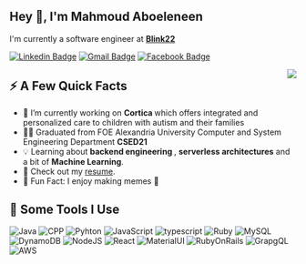 <h2>Hey 👋, I'm Mahmoud Aboeleneen</h2>
<p>I'm currently a software engineer at <strong><a href="https://blink22.com/">Blink22</a></strong> </p>

[![Linkedin Badge](https://img.shields.io/badge/LinkedIn-0077B5?style=for-the-badge&logo=linkedin&logoColor=white)](https://www.linkedin.com/in/aboeleneen/) [![Gmail Badge](https://img.shields.io/badge/Gmail-D14836?style=for-the-badge&logo=gmail&logoColor=white)](mailto:eng.aboeleneen98@gmail.com) [![Facebook Badge](https://img.shields.io/badge/Facebook-1877F2?style=for-the-badge&logo=facebook&logoColor=white)](https://www.facebook.com/Aboeleneen98/)


<img align="right" src="https://media.giphy.com/media/Y3GPYKwenR9SbriKvr/giphy.gif" />
<h2>⚡️ A Few Quick Facts</h2>
<ul>
<li>🔭 I’m currently working on <strong> Cortica </strong> which offers integrated and personalized care to children with autism and their families
<li>🧑‍🎓 Graduated from FOE Alexandria University Computer and System Engineering Department <strong> CSED21 </strong> </li>
<li>💡 Learning about <strong> backend engineering </strong> ,  <strong>serverless architectures</strong> and a bit of <strong>Machine Learning</strong>.</li>
<li>📙 Check out my <a href="https://drive.google.com/file/d/126WReKPmXruWdKZNScFapfLnUiLqheZZ/view?usp=sharing" target="_blank" >resume</a>.</li>
<li>🎉 Fun Fact: I enjoy making memes 🤠 </li>
</ul>

<h2>🚀 Some Tools I Use</h2>
<p align="left">
<img src="https://img.shields.io/badge/Java-ED8B00?style=for-the-badge&logo=java&logoColor=white" alt="Java"  />
<img src="https://img.shields.io/badge/C%2B%2B-00599C?style=for-the-badge&logo=c%2B%2B&logoColor=white" alt="CPP"  />
<img src="https://img.shields.io/badge/Python-FFD43B?style=for-the-badge&logo=python&logoColor=darkgreen" alt="Pyhton"  />
<img src="https://img.shields.io/badge/JavaScript-323330?style=for-the-badge&logo=javascript&logoColor=F7DF1E" alt="JavaScript"  />
<img src="https://img.shields.io/badge/TypeScript-007ACC?style=for-the-badge&logo=typescript&logoColor=white" alt="typescript"  />
<img src="https://img.shields.io/badge/Ruby-CC342D?style=for-the-badge&logo=ruby&logoColor=white" alt="Ruby"  />
<img src="https://img.shields.io/badge/MySQL-00000F?style=for-the-badge&logo=mysql&logoColor=white" alt="MySQL"  />
<img src="https://img.shields.io/badge/Amazon%20DynamoDB-4053D6?style=for-the-badge&logo=Amazon%20DynamoDB&logoColor=white" alt="DynamoDB"  />
<img src="https://img.shields.io/badge/Node.js-339933?style=for-the-badge&logo=nodedotjs&logoColor=white" alt="NodeJS"  />
<img src="https://img.shields.io/badge/React-20232A?style=for-the-badge&logo=react&logoColor=61DAFB" alt="React"  />
<img src="https://img.shields.io/badge/Material--UI-0081CB?style=for-the-badge&logo=material-ui&logoColor=white" alt="MaterialUI"  />
<img src="https://img.shields.io/badge/Ruby_on_Rails-CC0000?style=for-the-badge&logo=ruby-on-rails&logoColor=white" alt="RubyOnRails" />
<img src="https://img.shields.io/badge/GraphQl-E10098?style=for-the-badge&logo=graphql&logoColor=white" alt="GrapgQL" />
<img src="https://img.shields.io/badge/Amazon AWS-{232F3E}?style=for-the-badge&logo=amazonaws&logoColor=white" alt="AWS"/>
</p>
<!-- <img src="https://github-readme-stats.vercel.app/api/top-langs/?username=Aboeleneen&show_icons=true&count_private=true" alt="Aboeleneen" />
<p><img src="https://visitor-badge.glitch.me/badge?page_id=Aboeleneen.Aboeleneen&left_color=red&right_color=green" alt="visitors"></p> -->
